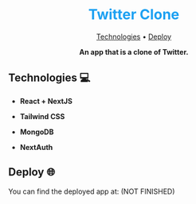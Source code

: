 <h1 align="center" style="color: #1DA1F2; font-weight: bold;">
  Twitter Clone
</h1>

<p align="center">
 <a href="#tech">Technologies</a> • 
 <a href="#deploy">Deploy</a>
</p>

<p align="center">
<b>An app that is a clone of Twitter.</b>
</p>

<h2 id="tech">Technologies 💻</h2>

- **React + NextJS**

- **Tailwind CSS**

- **MongoDB**

- **NextAuth**

<h2 id="deploy">Deploy 🌐</h2>

You can find the deployed app at: (NOT FINISHED)
